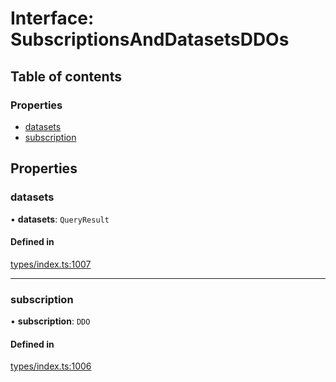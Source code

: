 # Interface: SubscriptionsAndDatasetsDDOs

## Table of contents

### Properties

- [datasets](SubscriptionsAndDatasetsDDOs.md#datasets)
- [subscription](SubscriptionsAndDatasetsDDOs.md#subscription)

## Properties

### datasets

• **datasets**: `QueryResult`

#### Defined in

[types/index.ts:1007](https://github.com/nevermined-io/react-components/blob/f4befd5/catalog/src/types/index.ts#L1007)

___

### subscription

• **subscription**: `DDO`

#### Defined in

[types/index.ts:1006](https://github.com/nevermined-io/react-components/blob/f4befd5/catalog/src/types/index.ts#L1006)
